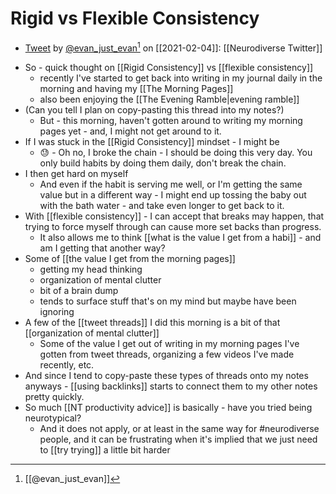 # Rigid vs Flexible Consistency

- [Tweet](https://twitter.com/i/status/1357317535260147712) by [@evan_just_evan](https://twitter.com/evan_just_evan)[^1] on [[2021-02-04]]: [[Neurodiverse Twitter]]

[^1]: [[@evan_just_evan]] 

- So - quick thought on [[Rigid Consistency]] vs [[flexible consistency]]
  - recently I've started to get back into writing in my journal daily in the morning and having my [[The Morning Pages]]
  - also been enjoying the [[The Evening Ramble|evening ramble]]
- (Can you tell I plan on copy-pasting this thread into my notes?)
  - But - this morning, haven't gotten around to writing my morning pages yet - and, I might not get around to it.
- If I was stuck in the [[Rigid Consistency]] mindset - I might be
  - 😓 - Oh no, I broke the chain - I should be doing this very day. You only build habits by doing them daily, don't break the chain.
- I then get hard on myself
  - And even if the habit is serving me well, or I'm getting the same value but in a different way - I might end up tossing the baby out with the bath water - and take even longer to get back to it.
- With [[flexible consistency]] - I can accept that breaks may happen, that trying to force myself through can cause more set backs than progress.
  - It also allows me to think [[what is the value I get from a habi]] - and am I getting that another way?
- Some of [[the value I get from the morning pages]]
  - getting my head thinking
  - organization of mental clutter
  - bit of a brain dump
  - tends to surface stuff that's on my mind but maybe have been ignoring
- A few of the [[tweet threads]] I did this morning is a bit of that [[organization of mental clutter]]
  - Some of the value I get out of writing in my morning pages I've gotten from tweet threads, organizing a few videos I've made recently, etc.
- And since I tend to copy-paste these types of threads onto my notes anyways - [[using backlinks]] starts to connect them to my other notes pretty quickly.
- So much [[NT productivity advice]] is basically - have you tried being neurotypical?
  - And it does not apply, or at least in the same way for #neurodiverse people, and it can be frustrating when it's implied that we just need to [[try trying]] a little bit harder